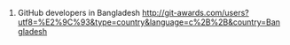 1) GitHub developers in Bangladesh
 http://git-awards.com/users?utf8=%E2%9C%93&type=country&language=c%2B%2B&country=Bangladesh
